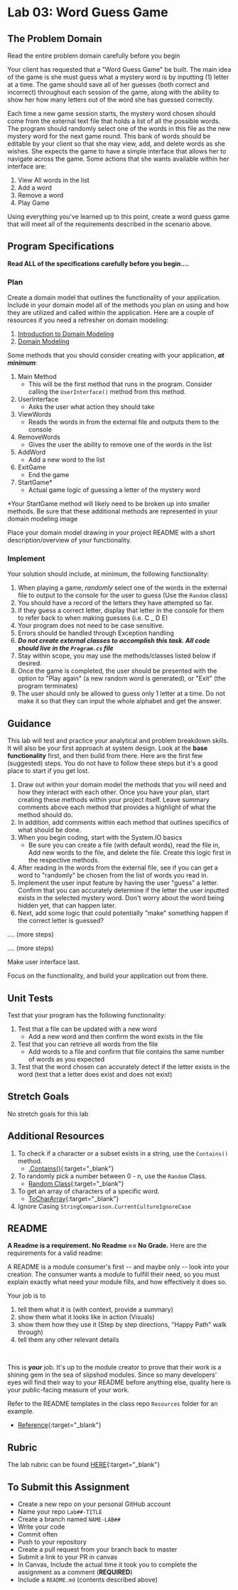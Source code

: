 # Lab 03: Word Guess Game

## The Problem Domain
Read the entire problem domain carefully before you begin

Your client has requested that a "Word Guess Game" be built. The main idea of the game is she must guess what a mystery word is by inputting (1) letter at a time.  The game should save all of her guesses (both correct and incorrect)  throughout each session of the game, along with the ability to show her how many letters out of the word she has guessed correctly.

Each time a new game session starts, the mystery word chosen should come from the external text file that holds a list of all the possible words. The program should randomly select one of the words in this file as the new mystery word for the next game round. This bank of words should be editable by your client so that she may view, add, and delete words as she wishes. She expects the game to have a simple interface that allows her to navigate across the game. Some actions that she wants available within her interface are:

1. View All words in the list
1. Add a word
1. Remove a word
1. Play Game

Using everything you've learned up to this point, create a word guess game that will meet all of the requirements described in the scenario above.

## Program Specifications
**Read ALL of the specifications carefully before you begin....**

### Plan

Create a domain model that outlines the functionality of your application. Include in your domain model all of the methods you plan on using and how they are utilized and called within the application. Here are a couple of resources if you need a refresher on domain modeling:

1. [Introduction to Domain Modeling](https://medium.com/@olegchursin/a-brief-introduction-to-domain-modeling-862a30b38353)
1. [Domain Modeling](https://www.scaledagileframework.com/domain-modeling/)

Some methods that you should consider creating with your application, ***at minimum***:

1. Main Method
    - This will be the first method that runs in the program. Consider calling the `UserInterface()` method from this method.
1. UserInterface
   - Asks the user what action they should take
1. ViewWords
   - Reads the words in from the external file and outputs them to the console
1. RemoveWords
   - Gives the user the ability to remove one of the words in the list
1. AddWord
   - Add a new word to the list
1. ExitGame
   - End the game
1. StartGame*
   - Actual game logic of guessing a letter of the mystery word

*Your StartGame method will likely need to be broken up into smaller methods. Be sure that these additional methods are represented in your domain modeling image

Place your domain model drawing in your project README with a short description/overview of your functionality.

### Implement

Your solution should include, at minimum, the following functionality:

1. When playing a game, *randomly* select one of the words in the external file to output to the console for the user to guess (Use the `Random` class)
1. You should have a record of the letters they have attempted so far.
1. If they guess a correct letter, display that letter in the console for them to refer back to when making guesses (i.e. C _ D E)
1. Your program does not need to be case sensitive.
1. Errors should be handled through Exception handling
1. ***Do not create external classes to accomplish this task. All code should live in the `Program.cs` file***
1. Stay within scope, you may use the methods/classes listed below if desired.
1. Once the game is completed, the user should be presented with the option to "Play again" (a new random word is generated), or "Exit" (the program terminates)
1. The user should only be allowed to guess only 1 letter at a time. Do not make it so that they can input the whole alphabet and get the answer.

## Guidance
This lab will test and practice your analytical and problem breakdown skills. It will also be your first approach at system design. Look at the **base functionality** first, and then build from there. Here are the first few (suggested) steps. You do not have to follow these steps but it's a good place to start if you get lost.

1. Draw out within your domain model the methods that you will need and how they interact with each other. Once you have your plan, start creating these methods within your project itself. Leave summary comments above each method that provides a highlight of what the method should do.
1. In addition, add comments within each method that outlines specifics of what should be done.
1. When you begin coding, start with the System.IO basics
	- Be sure you can create a file (with default words), read the file in, Add new words to the file, and delete the file. Create this logic first in the respective methods.
1. After reading in the words from the external file, see if you can get a word to "randomly" be chosen from the list of words you read in.
1. Implement the user input feature by having the user "guess" a letter. Confirm that you can accurately determine if the letter the user inputted exists in the selected mystery word. Don't worry about the word being hidden yet, that can happen later.
1. Next, add some logic that could potentially "make" something happen if the correct letter is guessed?

.... (more steps)

.... (more steps)

Make user interface last.

Focus on the functionality, and build your application out from there.


## Unit Tests
Test that your program has the following functionality:
1. Test that a file can be updated with a new word
	- Add a new word and then confirm the word exists in the file
1. Test that you can retrieve all words from the file
	- Add words to a file and confirm that file contains the same number of words as you expected
1. Test that the word chosen can accurately detect if the letter exists in the word (test that a letter does exist and does not exist)


## Stretch Goals
No stretch goals for this lab

## Additional Resources
1. To check if a character or a subset exists in a string, use the `Contains()` method.
	- [.Contains()](https://msdn.microsoft.com/en-us/library/dy85x1sa(v=vs.110).aspx){:target="_blank"}
1. To randomly pick a number between 0 - n, use the `Random` Class.
	- [Random Class](https://msdn.microsoft.com/en-us/library/system.random(v=vs.110).aspx){:target="_blank"}
1. To get an array of characters of a specific word.
	- [ToCharArray](https://docs.microsoft.com/en-us/dotnet/api/system.string.tochararray?view=netframework-4.7.2#System_String_ToCharArray){:target="_blank"}
1. Ignore Casing `StringComparison.CurrentCultureIgnoreCase`

## README
**A Readme is a requirement. No Readme == No Grade.**
Here are the requirements for a valid readme:

A README is a module consumer's first -- and maybe only -- look into your creation. The consumer wants a module to fulfill their need, so you must explain exactly what need your module fills, and how effectively it does so.

Your job is to

1. tell them what it is (with context, provide a summary)
1. show them what it looks like in action (Visuals)
1. show them how they use it (Step by step directions, "Happy Path" walk through)
1. tell them any other relevant details
<br />

This is ***your*** job. It's up to the module creator to prove that their work is a shining gem in the sea of slipshod modules. Since so many developers' eyes will find their way to your README before anything else, quality here is your public-facing measure of your work.

Refer to the README templates in the class repo `Resources` folder for an example.
- [Reference](https://github.com/noffle/art-of-readme){:target="_blank"}


## Rubric

The lab rubric can be found [HERE](../../resources/rubric){:target="_blank"}

## To Submit this Assignment
- Create a new repo on your personal GitHub account
- Name your repo `Lab##-TITLE`
- Create a branch named `NAME-LAB##`
- Write your code
- Commit often
- Push to your repository
- Create a pull request from your branch back to master
- Submit a link to your PR in canvas
- In Canvas, Include the actual time it took you to complete the assignment as a comment (**REQUIRED**)
- Include a `README.md` (contents described above)
